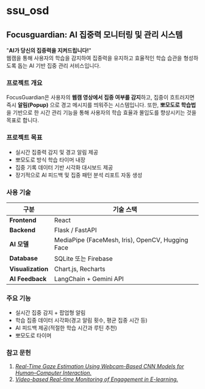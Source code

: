 # ssu_osd
## Focusguardian: AI 집중력 모니터링 및 관리 시스템
"**AI가 당신의 집중력을 지켜드립니다!**"<br>
웹캠을 통해 사용자의 학습을 감지하여 집중력을 유지하고 효율적인 학습 습관을 형성하도록 돕는 AI 기반 집중 관리 서비스입니다.

### 프로젝트 개요
FocusGuardian은 사용자의 **웹캠 영상에서 집중 여부를 감지**하고,
집중이 흐트러지면 즉시 **알림(Popup)** 으로 경고 메시지를 띄워주는 시스템입니다.
또한, **뽀모도로 학습법**을 기반으로 한 시간 관리 기능을 통해
사용자의 학습 효율과 몰입도를 향상시키는 것을 목표로 합니다.

### 프로젝트 목표
- 실시간 집중력 감지 및 경고 알림 제공
- 뽀모도로 방식 학습 타이머 내장
- 집중 기록 데이터 기반 시각화 대시보드 제공
- 장기적으로 AI 피드백 및 집중 패턴 분석 리포트 자동 생성

### 사용 기술
| 구분               | 기술 스택                                           |
| ----------------- | ------------------------------------------------ |
| **Frontend**      | React                                            |
| **Backend**       | Flask / FastAPI                                  |
| **AI 모델**        | MediaPipe (FaceMesh, Iris), OpenCV, Hugging Face |
| **Database**      | SQLite 또는 Firebase                              |
| **Visualization** | Chart.js, Recharts                               |
| **AI Feedback**   | LangChain + Gemini API                           |

### 주요 기능
- 실시간 집중 감지 + 팝업형 알림
- 학습 집중 데이터 시각화(경고 알림 횟수, 평균 집중 시간 등)
- AI 피드백 제공(적절한 학습 시간과 루틴 추천)
- 뽀모도로 타이머

### 참고 문헌
1. [*Real-Time Gaze Estimation Using Webcam-Based CNN Models for Human–Computer Interaction.*](https://www.mdpi.com/2073-431X/14/2/57)
2. [*Video-based Real-time Monitoring of Engagement in E-learning.*](https://www.sciencedirect.com/science/article/abs/pii/S0957417425018585)




